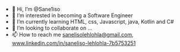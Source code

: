 - 👋 Hi, I’m @Sane1iso
- 👀 I’m interested in becoming a Software Engineer
- 🌱 I’m currently learning HTML, css, Javascript, java, Kotlin and C#
- 💞️ I’m looking to collaborate on ...
- 📫 How to reach me sanelisolehlohla@gmail.com, www.linkedin.com/in/saneliso-lehlohla-7b5753251


<!---
Sane1iso/Sane1iso is a ✨ special ✨ repository because its `README.md` (this file) appears on your GitHub profile.
You can click the Preview link to take a look at your changes.
--->
